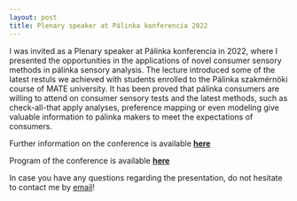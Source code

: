```yaml
---
layout: post
title: Plenary speaker at Pálinka konferencia 2022
---
```


I was invited as a Plenary speaker at Pálinka konferencia in 2022, where I presented the 
opportunities in the applications of novel consumer sensory methods in pálinka sensory analysis.
The lecture introduced some of the latest restuls we achieved with students enrolled to the 
Pálinka szakmérnöki course of MATE university. It has been proved that pálinka consumers are willing
to attend on consumer sensory tests and the latest methods, such as check-all-that apply analyses,
preference mapping or even modeling give valuable information to pálinka makers to meet the
expectations of consumers. 

Further information on the conference is available **[here](https://magyarmezogazdasag.hu/2022/04/15/palinka-konferencia-2022-szakemberek-talalkozoja/)**

Program of the conference is available **[here](https://drive.google.com/file/d/1dgIqsERDMxEoD4X9GDni0gYnqC1SixEh/view?usp=sharing)**


In case you have any questions regarding the presentation, do not hesitate to contact me by [email](mailto:gereattilaphd@gmail.com)!